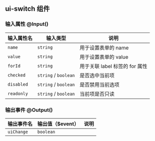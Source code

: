 ## ui-switch 组件

### 输入属性 @Input() 

| 输入属性名 | 输入类型  | 说明    |
| --        | --        | --        |
| `name`     | `string`   | 用于设置表单的 name |
| `value`     | `string`   | 用于设置表单的 value |
| `forId`     | `string`   | 用于关联 label 标签的 for 属性  |
| `checked`     | `string` / `boolean`   | 是否选中当前项  |
| `disabled`     | `string` / `boolean`   | 是否禁用当前选项  |
| `readonly`     | `string` / `boolean`   | 当前项是否只读  |

### 输出事件 @Output()

| 输出事件名 | 输出值（$event）  | 说明    |
| --        | --        | --        |
| `uiChange` | `boolean`   |  |